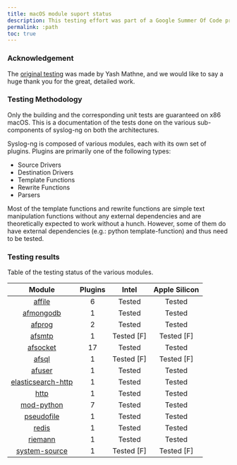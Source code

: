 ```yaml
---
title: macOS module suport status
description: This testing effort was part of a Google Summer Of Code project, the details of which will be outlined here.
permalink: :path
toc: true
---
```


[ref:origin]: https://syslog-macos-testing.gitbook.io/syslog-macos-testing/

### Acknowledgement

The [original testing][ref:origin] was made by Yash Mathne, and we would like to say a huge thank you for the great, detailed work.

### Testing Methodology

Only the building and the corresponding unit tests are guaranteed on x86 macOS. This is a documentation of the tests done on the various sub-components of syslog-ng on both the architectures.

Syslog-ng is composed of various modules, each with its own set of plugins. Plugins are primarily one of the following types:

* Source Drivers
* Destination Drivers
* Template Functions
* Rewrite Functions
* Parsers

Most of the template functions and rewrite functions are simple text manipulation functions without any external dependencies and are theoretically expected to work without a hunch. However, some of them do have external dependencies (e.g.: python template-function) and thus need to be tested.

### Testing results

Table of the testing status of the various modules.

 |                         Module                        | Plugins |    Intel    | Apple Silicon |
 | :---------------------------------------------------: | :-----: | :---------: | :-----------: |
 |             [affile](modules/affile)                  |    6    |    Tested   |     Tested    |
 |          [afmongodb](modules/afmongodb)               |    1    |    Tested   |     Tested    |
 |             [afprog](modules/afprog)                  |    2    |    Tested   |     Tested    |
 |             [afsmtp](modules/afsmtp)                  |    1    | Tested \[F] |  Tested \[F]  |
 |           [afsocket](modules/afsocket)                |    17   |    Tested   |     Tested    |
 |              [afsql](modules/afsql)                   |    1    | Tested \[F] |  Tested \[F]  |
 |             [afuser](modules/afuser)                  |    1    |    Tested   |     Tested    |
 | [elasticsearch-http](modules/elasticsearch-http)      |    1    |    Tested   |     Tested    |
 |               [http](modules/http)                    |    1    |    Tested   |     Tested    |
 |         [mod-python](modules/mod-python)              |    7    |    Tested   |     Tested    |
 |         [pseudofile](modules/pseudofile)              |    1    |    Tested   |     Tested    |
 |              [redis](modules/redis)                   |    1    |    Tested   |     Tested    |
 |            [riemann](modules/riemann)                 |    1    |    Tested   |     Tested    |
 |      [system-source](modules/system-source)           |    1    | Tested \[F] |  Tested \[F]  |
